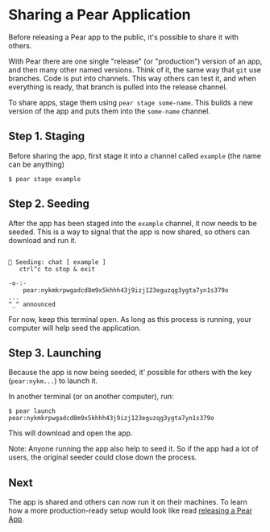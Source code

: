 # Sharing a Pear Application

Before releasing a Pear app to the public, it's possible to share it with others.

With Pear there are one single "release" (or "production") version of an app, and then many other named versions. Think of it, the same way that `git` use branches. Code is put into channels. This way others can test it, and when everything is ready, that branch is pulled into the release channel.

To share apps, stage them using `pear stage some-name`. This builds a new version of the app and puts them into the `some-name` channel.


## Step 1. Staging

Before sharing the app, first stage it into a channel called `example` (the name can be anything)

```
$ pear stage example
```

## Step 2. Seeding

After the app has been staged into the `example` channel, it now needs to be seeded. This is a way to signal that the app is now shared, so others can download and run it.

```$ pear seed example

🍐 Seeding: chat [ example ]
   ctrl^c to stop & exit

-o-:-
    pear:nykmkrpwgadcd8m9x5khhh43j9izj123eguzqg3ygta7yn1s379o
...
^_^ announced
```

For now, keep this terminal open. As long as this process is running, your computer will help seed the application.

## Step 3. Launching

Because the app is now being seeded, it' possible for others with the key (`pear:nykm...`) to launch it.

In another terminal (or on another computer), run:

```
$ pear launch pear:nykmkrpwgadcd8m9x5khhh43j9izj123eguzqg3ygta7yn1s379o
```

This will download and open the app.

Note: Anyone running the app also help to seed it. So if the app had a lot of users, the original seeder could close down the process.

## Next

The app is shared and others can now run it on their machines. To learn how a more production-ready setup would look like read [releasing a Pear App](./releasing-a-pear-app.md).
